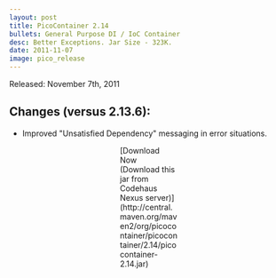 ```yaml
---
layout: post
title: PicoContainer 2.14
bullets: General Purpose DI / IoC Container
desc: Better Exceptions. Jar Size - 323K.
date: 2011-11-07
image: pico_release
---
```

Released: November 7th, 2011

## Changes (versus 2.13.6):

-   Improved "Unsatisfied Dependency" messaging in error situations.

<p class="callout" style="width: 7.5em; margin: 0 auto;">
[Download Now (Download this jar from Codehaus Nexus server)](http://central.maven.org/maven2/org/picocontainer/picocontainer/2.14/picocontainer-2.14.jar)

</p>

